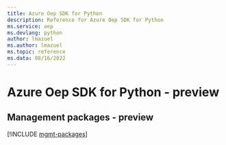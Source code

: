 ```yaml
---
title: Azure Oep SDK for Python
description: Reference for Azure Oep SDK for Python
ms.service: oep
ms.devlang: python
author: lmazuel
ms.author: lmazuel
ms.topic: reference
ms.data: 08/16/2022
---
```

# Azure Oep SDK for Python - preview

## Management packages - preview
[!INCLUDE [mgmt-packages](oep-mgmt-index.md)]